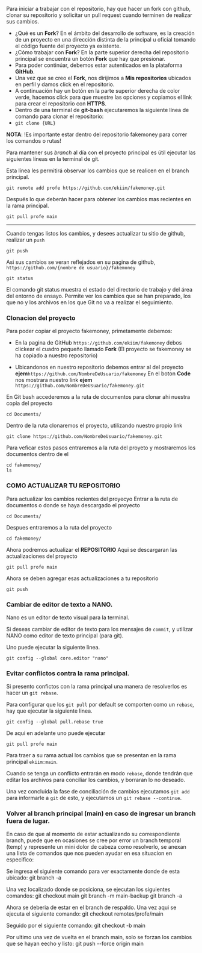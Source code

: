 
Para iniciar a trabajar con el repositorio, hay que hacer un fork con github, clonar su repositorio y solicitar un pull request cuando terminen de realizar sus cambios.
  - ¿Qué es un **Fork**? En el ámbito del desarrollo de software, es la creación de un proyecto en una dirección distinta de la principal u oficial tomando el código fuente del proyecto ya existente.
  - ¿Cómo trabajar con **Fork**? En la parte superior derecha del repositorio principal se encuentra un botón **Fork** que hay que presionar.
  - Para poder continúar, debemos estar autenticados en la plataforma **GitHub**.
  - Una vez que se creo el **Fork**, nos dirijimos a **Mis repositorios** ubicados en perfil y damos click en el repositorio.
  - A continuación hay un botón en la parte superior derecha de color verde, hacemos click para que muestre las opciones y copiamos el link para crear el repositorio con **HTTPS**.
  - Dentro de una terminal de **git-bash** ejecutaremos la siguiente línea de comando para clonar el repositorio:
  - `git clone {URL}`


**NOTA**:
!Es importante estar dentro del repositorio fakemoney para correr los comandos o rutas!

Para mantener sus _branch_ al día con el proyecto principal es útil ejecutar las siguientes líneas en la terminal de git. 

Esta línea les permitirá observar los cambios que se realicen en el branch principal.
```
git remote add profe https://github.com/ekiim/fakemoney.git
```

Después lo que deberán hacer para obtener los cambios mas recientes en la rama principal.

```
git pull profe main
```

---

Cuando tengas listos los cambios, y desees actualizar tu sitio de github, realizar un `push`

```
git push
```

Asi sus cambios se veran reflejados en su pagina de github, `https://github.com/{nombre de usuario}/fakemoney`

```
git status
```
El comando git status muestra el estado del directorio de trabajo y del área del entorno de ensayo. Permite ver los cambios que se han preparado, los que no y los archivos en los que Git no va a realizar el seguimiento.

### Clonacion del proyecto

Para poder copiar el proyecto fakemoney, primetamente debemos:

  - En la pagina de GitHub `https://github.com/ekiim/fakemoney` debos clickear el cuadro pequeño llamado **Fork**
(El proyecto se fakemoney se ha copiado a nuestro repositorio)

  - Ubicandonos en nuestro repositorio debemos entrar al del proyecto **ejem**`https://github.com/NombreDeUsuario/fakemoney`
En el boton **Code** nos mostrara nuestro link **ejem** `https://github.com/NombreDeUsuario/fakemoney.git`

En Git bash accederemos a la ruta de documentos para clonar ahi nuestra copia del proyecto
```
cd Documents/
```
Dentro de la ruta clonaremos el proyecto, utilizando nuestro propio link
```
git clone https://github.com/NombreDeUsuario/fakemoney.git
```
Para veficar estos pasos entraremos a la ruta del proyeto y mostraremos los documentos dentro de el
```
cd fakemoney/
ls
```
### COMO ACTUALIZAR TU REPOSITORIO
Para actualizar los cambios recientes del proyecyo
Entrar a la ruta de documentos o donde se haya descargado el proyecto
````
cd Documents/
````
Despues entraremos a la ruta del proyecto
```
cd fakemoney/
```
Ahora podremos actualizar el **REPOSITORIO** Aqui se descargaran las actualizaciones del proyecto
```
git pull profe main
```
Ahora se deben agregar esas actualizaciones a tu repositorio
```
git push
```
### Cambiar de editor de texto a NANO.

Nano es un editor de texto visual para la terminal.

Si deseas cambiar de editor de texto para los mensajes de `commit`, y utilizar NANO como editor de texto principal (para git).

Uno puede ejecutar la siguiente linea.

```
git config --global core.editor "nano"
```

### Evitar conflictos contra la rama principal.

Si presento confictos con la rama principal una manera de resolverlos es hacer un `git rebase`.

Para configurar que los `git pull` por default se comporten como un `rebase`, hay que ejecutar la siguiente linea.

```
git config --global pull.rebase true
```

De aqui en adelante uno puede ejecutar 

```
git pull profe main
```
	
Para traer a su rama actual los cambios que se presentan en la rama principal `ekiim:main`.

Cuando se tenga un conflicto entrarán en modo `rebase`, donde tendrán que editar los archivos para conciliar los cambios, y borraran lo no deseado.

Una vez concluida la fase de conciliación de cambios ejecutamos `git add` para informarle a `git` de esto, y ejecutamos un `git rebase --continue`.

### Volver al branch principal (main) en caso de ingresar  un branch fuera de lugar.
En caso de que al momento de estar actualizando su correspondiente branch, puede que en ocasiones se cree por error un branch temporal (temp) y represente un mini dolor
de cabeza como resolverlo, se anexan una lista de comandos que nos pueden ayudar en esa situacion en especifico:

Se ingresa el siguiente comando para ver exactamente donde de esta ubicado:
git branch -a

Una vez localizado donde se posiciona, se ejecutan los siguientes comandos:
git checkout main
git branch -m main-backup
git branch -a

Ahora se deberia de estar en el branch de respaldo. Una vez aqui se ejecuta el siguiente comando:
git checkout remotes/profe/main

Seguido por el siguiente comando:
git checkout -b main

Por ultimo una vez de vuelta en el branch main, solo se forzan los cambios que se hayan eecho y listo:
git push --force origin main




